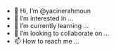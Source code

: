 - 👋 Hi, I’m @yacinerahmoun
- 👀 I’m interested in ...
- 🌱 I’m currently learning ...
- 💞️ I’m looking to collaborate on ...
- 📫 How to reach me ...

<!---
yacinerahmoun/yacinerahmoun is a ✨ special ✨ repository because its `README.md` (this file) appears on your GitHub profile.
You can click the Preview link to take a look at your changes.
--->
